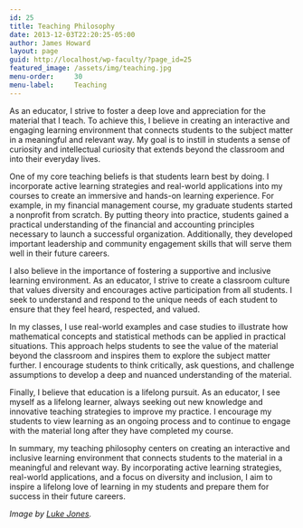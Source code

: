 ```yaml
---
id: 25
title: Teaching Philosophy
date: 2013-12-03T22:20:25-05:00
author: James Howard
layout: page
guid: http://localhost/wp-faculty/?page_id=25
featured_image: /assets/img/teaching.jpg
menu-order:     30
menu-label:     Teaching
---
```


As an educator, I strive to foster a deep love and appreciation for
the material that I teach. To achieve this, I believe in creating
an interactive and engaging learning environment that connects
students to the subject matter in a meaningful and relevant way.
My goal is to instill in students a sense of curiosity and intellectual
curiosity that extends beyond the classroom and into their everyday
lives.

One of my core teaching beliefs is that students learn best by
doing. I incorporate active learning strategies and real-world
applications into my courses to create an immersive and hands-on
learning experience. For example, in my financial management course,
my graduate students started a nonprofit from scratch. By putting
theory into practice, students gained a practical understanding of
the financial and accounting principles necessary to launch a
successful organization. Additionally, they developed important
leadership and community engagement skills that will serve them
well in their future careers.

I also believe in the importance of fostering a supportive and
inclusive learning environment. As an educator, I strive to create
a classroom culture that values diversity and encourages active
participation from all students. I seek to understand and respond
to the unique needs of each student to ensure that they feel heard,
respected, and valued.

In my classes, I use real-world examples and case studies to
illustrate how mathematical concepts and statistical methods can
be applied in practical situations. This approach helps students
to see the value of the material beyond the classroom and inspires
them to explore the subject matter further. I encourage students
to think critically, ask questions, and challenge assumptions to
develop a deep and nuanced understanding of the material.

Finally, I believe that education is a lifelong pursuit. As an
educator, I see myself as a lifelong learner, always seeking out
new knowledge and innovative teaching strategies to improve my
practice. I encourage my students to view learning as an ongoing
process and to continue to engage with the material long after they
have completed my course.

In summary, my teaching philosophy centers on creating an interactive
and inclusive learning environment that connects students to the
material in a meaningful and relevant way. By incorporating active
learning strategies, real-world applications, and a focus on diversity
and inclusion, I aim to inspire a lifelong love of learning in my
students and prepare them for success in their future careers.

<!--
## Mathematics

I have taught undergraduate mathematics at the [University of Maryland Global Campus](http://www.umuc.edu) since 2010, when it was called the University of Maryland University College. UMGC's classes are primarily delivered via distance education, though some courses are "hybrid" including a weekly session on campus, usually at the University of Maryland, College Park. At UMGC, I routinely teach the introductory mathematics courses:

*   **MATH 106 Finite Mathematics** A survey of basic business mathematics. This course includes an introduction to mathematical finance (loan and annuity modeling), simple matrix mathematics, linear programming, set theory, and basic probability.
    *   [Fall 2018 (OL4) Syllabus](/assets/docs/MATH_106_7980_Finite_Mathematics_2188_.pdf)
    *   [Spring 2018 (OL1) Syllabus](/assets/docs/MATH-106-Syllabus-Spring-2018-OL1.pdf)
    *   [Fall 2017 (OL4) Syllabus](/assets/docs/MATH-106-Syllabus-Fall-2017-OL4.pdf)
    *   [Spring 2017 (OL1) Syllabus](/assets/docs/MATH-106-Syllabus-Spring-2017-OL1.pdf)
    *   [Summer 2015 (OL3) Syllabus](/assets/docs/MATH-106-Summer-2015-OL3.pdf)
    *   [Summer 2015 (OL1) Syllabus](/assets/docs/MATH-106-Summer-2015-OL1.pdf)
    *   [Spring 2015 (OL4) Syllabus](/assets/docs/MATH-106-Spring-2015-OL4.pdf)
    *   [Fall 2014 (OL4) Syllabus](/assets/docs/MATH-106-Fall-2014-OL4.pdf)
*   **MATH 107 College Algebra** A gentle introduction college-level algebra including equations, inequalities, graphing, and polynomial and exponential equations.
    *   [Summer 2023 (OL1) Syllabus]()
    *   [Spring 2023 (OL3) Syllabus]()
    *   [Spring 2023 (OL1) Syllabus](/assets/docs/MATH_107_6390_College_Algebra_2232_MATH_107_Spring_2023.pdf)
    *   [Fall 2022 (OL3) Syllabus](/assets/docs/MATH_107_7389_College_Algebra_2228_MATH_107_Fall_2022.pdf)
    *   [Fall 2022 (OL1) Syllabus](/assets/docs/MATH_107_6376_College_Algebra_2228_MATH_107_Fall_2022.pdf)
    *   [Spring 2022 (OL3) Syllabus](/assets/docs/MATH_107_7391_College_Algebra_2222_MATH_107_Spring_2022.pdf)
    *   [Spring 2022 (OL1) Syllabus](/assets/docs/MATH_107_6381_College_Algebra_2222_MATH_107_Spring_2022.pdf)
    *   [Fall 2021 (OL3) Syllabus](/assets/docs/MATH_107_7386_College_Algebra_2218_MATH_107_Fall_2021.pdf)
    *   [Fall 2021 (OL1) Syllabus](/assets/docs/MATH_107_6377_College_Algebra_2218_MATH_107_Fall_2021.pdf)
    *   [Spring 2021 (OL1) Syllabus](/assets/docs/MATH_107_6394_College_Algebra_2212_MATH_107_Spring_2021.pdf)
    *   [Fall 2020 (OL3) Syllabus](/assets/docs/MATH_107_7382_College_Algebra_2208_MATH_107_Fall_2020.pdf)
    *   [Fall 2020 (OL2) Syllabus](/assets/docs/MATH_107_6984_College_Algebra_2208_MATH_107_Fall_2020.pdf)
    *   [Summer 2020 (OL1) Syllabus](/assets/docs/MATH_107_6388_College_Algebra_2205_MATH_107_Summer_2020.pdf)
    *   [Spring 2020 (OL1) Syllabus](/assets/docs/MATH-107-Spring-2020-OL1.pdf)
    *   [Fall 2019 (OL4) Syllabus](/assets/docs/MATH-107-Fall-2019-OL4.pdf)
    *   [Fall 2019 (OL4) Syllabus](/assets/docs/MATH-107-Fall-2019-OL1.pdf)
    *   [Spring 2019 (OL1) Syllabus](/assets/docs/MATH-107-Spring-2019-OL1.pdf)
    *   [Summer 2018 (OL3) Syllabus](/assets/docs/UMUC-MATH107-Summer-2018-OL3-Syllabus.pdf)
    *   [Summer 2018 (OL1) Syllabus](/assets/docs/UMUC-MATH107-Summer-2018-OL1-Syllabus.pdf)
    *   [Summer 2017 (OL2) Syllabus](/assets/docs/UMUC-MATH107-Summer-2017-OL2-Syllabus.pdf)
    *   [Summer 2017 (OL1) Syllabus](/assets/docs/UMUC-MATH107-Summer-2017-OL1-Syllabus.pdf)
    *   [Spring 2015 (OL1) Syllabus](/assets/docs/MATH-107-Spring-2015-OL1.pdf)
    *   [Fall 2015 (OL3) Syllabus](/assets/docs/MATH-107-Fall-2015-OL3.pdf)
    *   [Fall 2014 (OL1) Syllabus](/assets/docs/MATH-107-Fall-2014-OL1.pdf)

I have also taught other courses from the mathematics program:

*   **MATH 012 Intermediate Algebra** A development course preparing students for one of the core college-level math courses listed above. This course introduces many algebraic concepts.
    *   [Fall 2018 (OL4) Syllabus](/assets/docs/MATH_012_7982_Intermediate_Algebra_2188_.pdf)
    *   [Spring 2018 (OL4) Syllabus](/assets/docs/MATH-012-Syllabus-Spring-2018-OL4.pdf)
    *   [Spring 2017 (OL4) Syllabus](/assets/docs/MATH012-Syllabus-Spring2017.pdf)
*   **MATH 108 Trigonometry and Analytical Geometry** This course picks up where MATH 107 leaves off and adds trigonometric functions, analysis of triangles and other simple shapes. Some proofs are also introduced.
    *   [Fall 2015 (OL1) Syllabus](/assets/docs/MATH-108-Fall-2015-OL1.pdf)
*   **MATH 115 Pre-Calculus** This course is the contents of MATH 107 and MATH 108 in one semester!
    *   [Summer 2019 (OL1) Syllabus](/assets/docs/MATH-115-Summer-2019-OL1.pdf)
    *   [Fall 2016 (OL4) Syllabus](/assets/docs/MATH-115-Fall-2016-OL4.pdf)
    *   [Fall 2016 (OL1) Syllabus](/assets/docs/MATH-115-Fall-2016-OL1.pdf)
*   **MATH 140 Calculus I** Calculus I is the traditional first semester of calculus. The course teaches limits and derivatives, with a focus on graphing. Finally, this course introduces the integral and sets up Calculus II.
    *   [Spring 2016 (OL2) Syllabus](/assets/docs/MATH-140-Spring-2016-OL2.pdf)

Finally, I have taught courses from our statistics program. We are now down to just STAT 200, but we previously had an array of thematically-linked statistics classes for business, social science, and computer science:

*   **STAT 200 Introduction to Statistics** This is an introduction to applied statistics. Probability, t-tests, and [latex]\chi^2[/latex]-tests are introduced. Application areas are broadly selected from across many different fields.
    *   [Summer 2023 (OL1) Syllabus]()
    *   [Spring 2020 (OL4) Syllabus](/assets/docs/STAT-200-Spring-2020-OL4.pdf)
    *   [Fall 2017 (OL1) Syllabus](/assets/docs/STAT200-Syllabus-Fall-2017-OL1.pdf)
*   **STAT 230 Introductory Business Statistics** This is is essentially the same as STAT 200, but the examples are drawn primarily from business settings and include production and finance problems. This class has since been discontinued in favor of STAT 200, above, as a generalized statistics course.

## Public Affairs and Management

### The University of New Mexico

For the fall of 2022, I was invited to teach in the the [University of New Mexico master of public administration program](https://spa.unm.edu/).

*   **PADM 596 Research Methods II: Data Analysis** This course covers advanced statistics with a specific application to public management. One interesting feature of this course is an explicit Stata knowledge requirement.
    * [Spring 2023 Syllabus](/assets/docs/PADM596-Syllabus-Spring2023.pdf)
    * [Fall 2022 Syllabus](/assets/docs/PADM596-Syllabus-Fall2022.pdf)

### Baruch College

In the Spring of 2021, I was invited to cover a course for the [Baruch College public and international affairs programs](https://marxe.baruch.cuny.edu/) in the Marxe School of Public and International Affairs.

*   **PAF 503 Research and Analysis II** This course brings forth more advanced research methods with focus on both national and international applications.  We will be using Stata as the core statistical language in this course.
    * [Spring 2022 Syllabus](/assets/docs/PAF9172-Sp22-Syllabus.pdf)
        * [Additional Policies](/assets/docs/PAF9172-Sp22-Syllabus-Policies.pdf)
    * [Fall 2021 Syllabus](/assets/docs/PAF9172-Fa21-Syllabus.pdf)
      * [Additional Policies](/assets/docs/PAF9172-Fa21-Syllabus-Policies.pdf)
    * [Spring 2021 Syllabus](/assets/docs/PAF9172-Sp21-Syllabus.pdf)

### Central Michigan University

In the spring of 2017, I started occasionally teaching in the [Master of Science in Administration](https://www.cmich.edu/Global/Programs/Pages/degrees.aspx?dc=MSA) (MSA) program at [Central Michigan University](https://www.cmich.edu/). It may seem like a long commute, but my courses are taught at Joint Base Andrews, here in Maryland, through the Central Michigan Global Campus initiative. The MSA program is a degree in management focusing on technical administration, drawing on the course content common in both master of public administration and master of business administration programs. I have taught four different courses for Central Michigan.

*   **MSA 600 Foundations of Research Methods in Administration** This course covers the basic research process starting with the scientific method, lit reviews, data collection, analysis, through to research writing. Through this course, a student is well-prepared to design and complete a research project in a government or business setting.
    *   [Spring 2017 Syllabus](/assets/docs/MSA600-Syllabus-Spring2017.pdf)
*   **MSA 607 Program Management in Complex Organizations** This course is a unique course that looks beyond standard project management and looks at the interrelationships of projects inside large and diversified organizations.
    *   [Spring 2023 Syllabus](/assets/docs/MSA607-Syllabus-Spring2023.pdf)
    *   [Fall 2022 Syllabus](/assets/docs/MSA607-Syllabus-Fall2022.pdf)
    *   [Spring 2022 Syllabus](/assets/docs/MSA607-Syllabus-Spring2022.pdf)
    *   [Spring 2021 Syllabus](/assets/docs/MSA607-Syllabus-Spring2021.pdf)
    *   [Spring 2020 Syllabus](/assets/docs/MSA607-Syllabus-Spring2020.pdf)
    *   [Fall 2019 Syllabus](/assets/docs/MSA607-Syllabus-Fall2019.pdf)
    *   [Spring 2019 Syllabus](/assets/docs/MSA607-Syllabus-Spring2019.pdf)
*   **MSA 647 People and Project Administration** This course introduces the nontechnical side of project management. It focuses on communication, principally with stakeholders and within the project team. From this course, students should be able to manage project risk better from a personnel standpoint.
    *   Fall 2023 Syllabus, coming soon
    *   [Spring 2023 Syllabus](/assets/docs/MSA647-Syllabus-Spring2023.pdf)
    *   [Fall 2022 Syllabus](/assets/docs/MSA647-Syllabus-Fall2022.pdf)
    *   [Spring 2022 Syllabus](/assets/docs/MSA647-Syllabus-Spring2022.pdf)
    *   [Fall 2020 Syllabus](/assets/docs/MSA647-Syllabus-Fall2020.pdf)
    *   [Summer 2020 Syllabus](/assets/docs/MSA647-Syllabus-Summer2020.pdf)
    *   [Spring 2020 Syllabus](/assets/docs/MSA647-Syllabus-Spring2020.pdf)
    *   [Fall 2018 Syllabus](/assets/docs/MSA647-Syllabus-Fall-2018.pdf)
    *   [Spring 2018 Syllabus](/assets/docs/MSA647-Syllabus-Spring-2018.pdf)
*   **PSC 516 Environmental Politics and Policy** This course explores the nexus between the environment and policymaking.  We are going to look at the applications of politics to environmental questions, how the environment plays into larger political questions, and explore how to communicate environmental concerns in the policy context.
    *   [Fall 2021 Syllabus](/assets/docs/PSC516-Syllabus-Fall-2021.pdf)
    *   [Summer 2021 Syllabus](/assets/docs/PSC516-Syllabus-Summer-2021.pdf)

### The Pennsylvania State University

In the fall of 2018, I was invited to cover a course for the [Penn State master of public administration program](https://harrisburg.psu.edu/public-affairs/public-administration/master-public-administration).

*   **PADM 503 Research Methods** Like MSA 600 at Central Michigan, this course covers the basic research process with a specific application to public management. One interesting feature of this course is an explicit SPSS knowledge requirement.
    *   [Spring 2020 Syllabus](/assets/docs/PADM-503-Spring-2020.pdf)
    *   [Summer 2019 Syllabus](/assets/docs/PADM-503-Summer-2019.pdf)
    *   [Fall 2018 Syllabus](/assets/docs/PADM503-Syllabus-Fall2018.pdf)

### University of Baltimore

During the spring of 2014, the [University of Baltimore's](http://www.ubalt.edu) School of Public and International Affairs invited me to teach in their [master of public administration program](http://www.ubalt.edu/cpa/graduate-programs-and-certificates/degree-programs/master-of-public-administration/). I taught for the following three semesters and taught courses over two years from the budgeting and fiscal administration track:

*   **PUAD 701 Public Administration and Public Finance** This course will consider the economic impacts of governmental policies, especially at the state and local level.
    *   [Fall 2015 Syllabus](/assets/docs/PUAD701-Syllabus-2015Rev.pdf)
    *   [Fall 2014 Syllabus](/assets/docs/PUAD701-Syllabus-2014.pdf)
*   **PUAD 702 Public Financial Management** A discussion of public financial management, including debt management, accounting policies, performance management, and accountability. This discussion should extend beyond the introductory graduate-level course on budgeting.
    *   [Spring 2015 Syllabus](/assets/docs/PUAD702-Syllabus-2015.pdf)
    *   [Spring 2014 Syllabus](/assets/docs/PUAD702-Syllabus-2014.pdf)

-->

_Image by [Luke Jones](https://www.flickr.com/photos/befuddledsenses/9379803665)._

